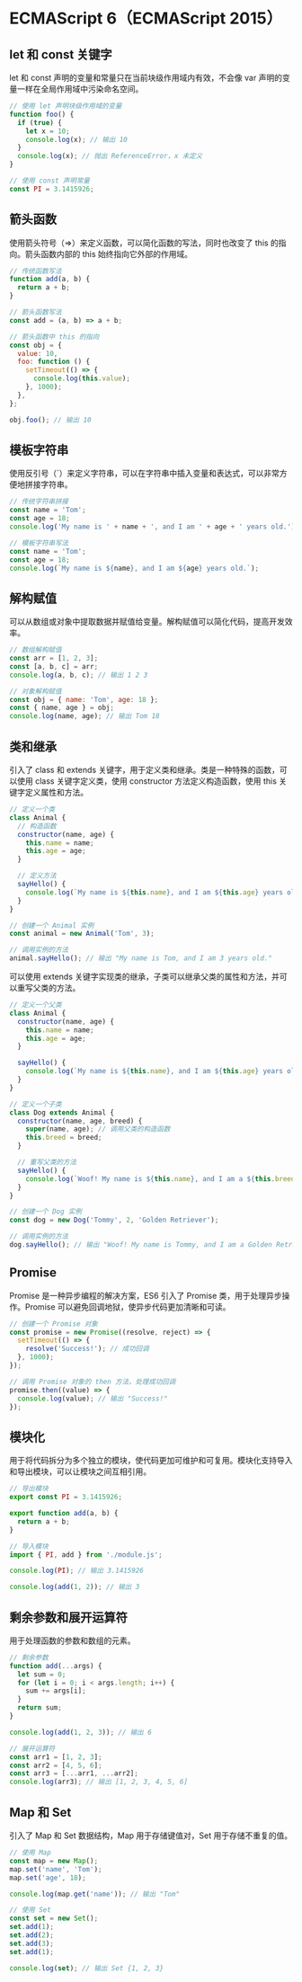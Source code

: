 # ECMAScript 6（ECMAScript 2015）

## let 和 const 关键字

let 和 const 声明的变量和常量只在当前块级作用域内有效，不会像 var 声明的变量一样在全局作用域中污染命名空间。
```js
// 使用 let 声明块级作用域的变量
function foo() {
  if (true) {
    let x = 10;
    console.log(x); // 输出 10
  }
  console.log(x); // 抛出 ReferenceError，x 未定义
}

// 使用 const 声明常量
const PI = 3.1415926;
```
## 箭头函数
使用箭头符号（=>）来定义函数，可以简化函数的写法，同时也改变了 this 的指向。箭头函数内部的 this 始终指向它外部的作用域。
```js
// 传统函数写法
function add(a, b) {
  return a + b;
}

// 箭头函数写法
const add = (a, b) => a + b;

// 箭头函数中 this 的指向
const obj = {
  value: 10,
  foo: function () {
    setTimeout(() => {
      console.log(this.value);
    }, 1000);
  },
};

obj.foo(); // 输出 10
```
## 模板字符串
使用反引号（`）来定义字符串，可以在字符串中插入变量和表达式，可以非常方便地拼接字符串。
```js
// 传统字符串拼接
const name = 'Tom';
const age = 18;
console.log('My name is ' + name + ', and I am ' + age + ' years old.');

// 模板字符串写法
const name = 'Tom';
const age = 18;
console.log(`My name is ${name}, and I am ${age} years old.`);
```
## 解构赋值
可以从数组或对象中提取数据并赋值给变量。解构赋值可以简化代码，提高开发效率。
```js
// 数组解构赋值
const arr = [1, 2, 3];
const [a, b, c] = arr;
console.log(a, b, c); // 输出 1 2 3

// 对象解构赋值
const obj = { name: 'Tom', age: 18 };
const { name, age } = obj;
console.log(name, age); // 输出 Tom 18
```
## 类和继承
引入了 class 和 extends 关键字，用于定义类和继承。类是一种特殊的函数，可以使用 class 关键字定义类，使用 constructor 方法定义构造函数，使用 this 关键字定义属性和方法。
```js
// 定义一个类
class Animal {
  // 构造函数
  constructor(name, age) {
    this.name = name;
    this.age = age;
  }

  // 定义方法
  sayHello() {
    console.log(`My name is ${this.name}, and I am ${this.age} years old.`);
  }
}

// 创建一个 Animal 实例
const animal = new Animal('Tom', 3);

// 调用实例的方法
animal.sayHello(); // 输出 "My name is Tom, and I am 3 years old."
```
可以使用 extends 关键字实现类的继承，子类可以继承父类的属性和方法，并可以重写父类的方法。
```js
// 定义一个父类
class Animal {
  constructor(name, age) {
    this.name = name;
    this.age = age;
  }

  sayHello() {
    console.log(`My name is ${this.name}, and I am ${this.age} years old.`);
  }
}

// 定义一个子类
class Dog extends Animal {
  constructor(name, age, breed) {
    super(name, age); // 调用父类的构造函数
    this.breed = breed;
  }

  // 重写父类的方法
  sayHello() {
    console.log(`Woof! My name is ${this.name}, and I am a ${this.breed}.`);
  }
}

// 创建一个 Dog 实例
const dog = new Dog('Tommy', 2, 'Golden Retriever');

// 调用实例的方法
dog.sayHello(); // 输出 "Woof! My name is Tommy, and I am a Golden Retriever."
```
## Promise
Promise 是一种异步编程的解决方案，ES6 引入了 Promise 类，用于处理异步操作。Promise 可以避免回调地狱，使异步代码更加清晰和可读。
```js
// 创建一个 Promise 对象
const promise = new Promise((resolve, reject) => {
  setTimeout(() => {
    resolve('Success!'); // 成功回调
  }, 1000);
});

// 调用 Promise 对象的 then 方法，处理成功回调
promise.then((value) => {
  console.log(value); // 输出 "Success!"
});
```
## 模块化
用于将代码拆分为多个独立的模块，使代码更加可维护和可复用。模块化支持导入和导出模块，可以让模块之间互相引用。
```js
// 导出模块
export const PI = 3.1415926;

export function add(a, b) {
  return a + b;
}

// 导入模块
import { PI, add } from './module.js';

console.log(PI); // 输出 3.1415926

console.log(add(1, 2)); // 输出 3
```
## 剩余参数和展开运算符
用于处理函数的参数和数组的元素。
```js
// 剩余参数
function add(...args) {
  let sum = 0;
  for (let i = 0; i < args.length; i++) {
    sum += args[i];
  }
  return sum;
}

console.log(add(1, 2, 3)); // 输出 6

// 展开运算符
const arr1 = [1, 2, 3];
const arr2 = [4, 5, 6];
const arr3 = [...arr1, ...arr2];
console.log(arr3); // 输出 [1, 2, 3, 4, 5, 6]
```
## Map 和 Set
引入了 Map 和 Set 数据结构，Map 用于存储键值对，Set 用于存储不重复的值。
```js
// 使用 Map
const map = new Map();
map.set('name', 'Tom');
map.set('age', 18);

console.log(map.get('name')); // 输出 "Tom"

// 使用 Set
const set = new Set();
set.add(1);
set.add(2);
set.add(3);
set.add(1);

console.log(set); // 输出 Set {1, 2, 3}
```